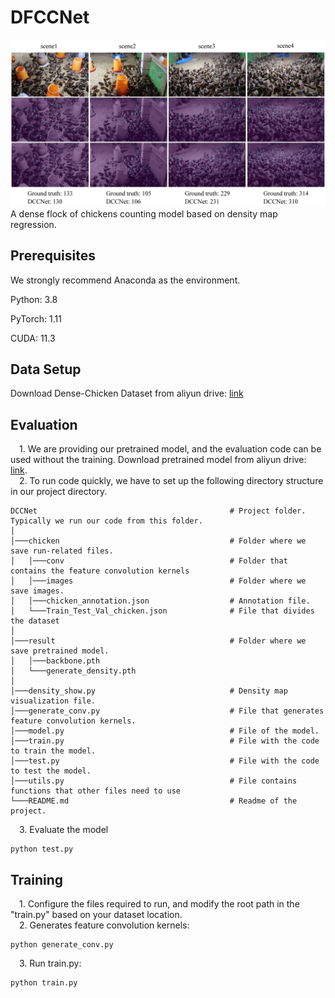 # DFCCNet
![image](https://github.com/2226450890/DCCNet/blob/master/eight.jpg)
A dense flock of chickens counting model based on density map regression.

## Prerequisites
We strongly recommend Anaconda as the environment.

Python: 3.8

PyTorch: 1.11

CUDA: 11.3

## Data Setup
Download Dense-Chicken Dataset from
aliyun drive: [link](https://www.aliyundrive.com/s/3sDZtJZcSsZ) 

## Evaluation
&emsp;1. We are providing our pretrained model, and the evaluation code can be used without the training. Download pretrained model from aliyun drive: [link](https://www.aliyundrive.com/s/vR1iU2vP1od).  
&emsp;2. To run code quickly, we have to set up the following directory structure in our project directory.
    
```
DCCNet                                           # Project folder. Typically we run our code from this folder.
│   
│───chicken                                      # Folder where we save run-related files.
│   │───conv                                     # Folder that contains the feature convolution kernels 
│   │───images                                   # Folder where we save images.
│   │───chicken_annotation.json                  # Annotation file. 
│   └───Train_Test_Val_chicken.json              # File that divides the dataset
│                               
│───result                                       # Folder where we save pretrained model.
│   │───backbone.pth
│   └───generate_density.pth     
│                               
│───density_show.py                              # Density map visualization file.
│───generate_conv.py                             # File that generates feature convolution kernels.
│───model.py                                     # File of the model.
│───train.py                                     # File with the code to train the model.
│───test.py                                      # File with the code to test the model.
│───utils.py                                     # File contains functions that other files need to use
└───README.md                                    # Readme of the project.
```
&emsp;3. Evaluate the model
```
python test.py
```  

## Training
&emsp;1. Configure the files required to run, and modify the root path in the "train.py" based on your dataset location.  
&emsp;2. Generates feature convolution kernels:
```
python generate_conv.py
```  
&emsp;3. Run train.py:
```
python train.py
```  
